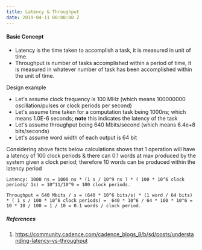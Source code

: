```yaml
---
title: Latency & Throughput
date: 2019-04-11 00:00:00 Z
---
```


#### Basic Concept

- Latency is the time taken to accomplish a task, it is measured in unit of time.
- Throughput is number of tasks accomplished within a period of time, it is measured in whatever number of task has been accomplished within the unit of time.

Design example

- Let's assume clock frequency is 100 MHz (which means 100000000 oscillation/pulses or clock periods per second)
- Let's assume time taken for a computation task being 1000ns; which means 1.0E-6 seconds; **note** this indicates the latency of the task
- Let's assume throughput being 640 Mbits/second (which means 6.4e+8 bits/seconds)
- Let's assume word width of each output is 64 bit

Considering above facts below calculations shows that 1 operation will have a latency of 100 clock periods & there can 0.1 words at max produced by the system given a clock period; therefore 10 words can be produced within the latency period

```
Latency: 1000 ns = 1000 ns * (1 s / 10^9 ns ) * ( 100 * 10^6 clock periods/ 1s) = 10^11/10^9 = 100 clock periods.

Throughput = 640 Mbits / s = (640 * 10^6 bits/s) * (1 word / 64 bits) * ( 1 s / 100 * 10^6 clock periods) =  640 * 10^6 / 64 * 100 * 10^6 = 10 * 10 / 100 = 1 / 10 = 0.1 words / clock period.
```

##### References

1. https://community.cadence.com/cadence_blogs_8/b/sd/posts/understanding-latency-vs-throughput








